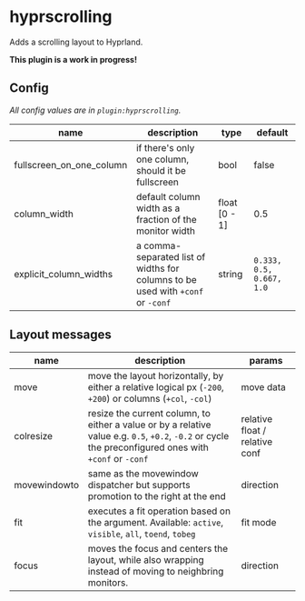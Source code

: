 # hyprscrolling

Adds a scrolling layout to Hyprland.

**This plugin is a work in progress!**

## Config

*All config values are in `plugin:hyprscrolling`.*

| name | description | type | default |
| -- | -- | -- | -- |
| fullscreen_on_one_column | if there's only one column, should it be fullscreen | bool | false |
| column_width | default column width as a fraction of the monitor width | float [0 - 1] | 0.5 |
| explicit_column_widths | a comma-separated list of widths for columns to be used with `+conf` or `-conf` | string | `0.333, 0.5, 0.667, 1.0` |


## Layout messages

| name | description | params |
| --- | --- | --- |
| move | move the layout horizontally, by either a relative logical px (`-200`, `+200`) or columns (`+col`, `-col`) | move data |
| colresize | resize the current column, to either a value or by a relative value e.g. `0.5`, `+0.2`, `-0.2` or cycle the preconfigured ones with `+conf` or `-conf` | relative float / relative conf |
| movewindowto | same as the movewindow dispatcher but supports promotion to the right at the end | direction |
| fit | executes a fit operation based on the argument. Available: `active`, `visible`, `all`, `toend`, `tobeg` | fit mode |
| focus | moves the focus and centers the layout, while also wrapping instead of moving to neighbring monitors. | direction |